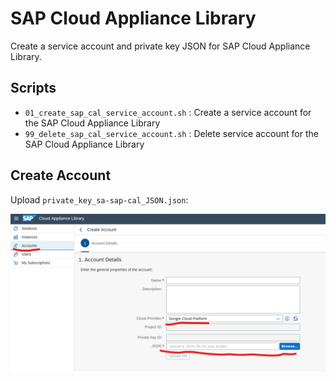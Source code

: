 # SAP Cloud Appliance Library

Create a service account and private key JSON for SAP Cloud Appliance Library.

## Scripts

* `01_create_sap_cal_service_account.sh` : Create a service account for the SAP Cloud Appliance Library
* `99_delete_sap_cal_service_account.sh` : Delete service account for the SAP Cloud Appliance Library

## Create Account

Upload `private_key_sa-sap-cal_JSON.json`:

![Screenshot: SAP CAL](../images/sap_cal_json.jpg)
